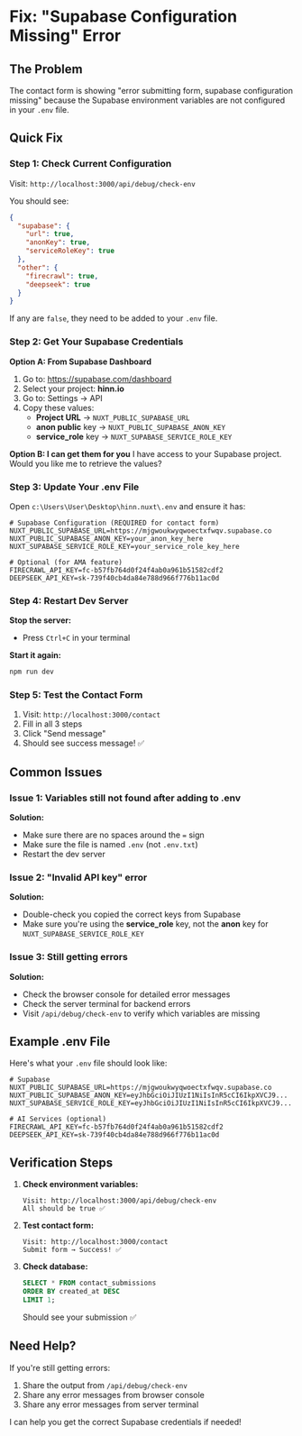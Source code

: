 # Fix: "Supabase Configuration Missing" Error

## The Problem
The contact form is showing "error submitting form, supabase configuration missing" because the Supabase environment variables are not configured in your `.env` file.

## Quick Fix

### Step 1: Check Current Configuration
Visit: `http://localhost:3000/api/debug/check-env`

You should see:
```json
{
  "supabase": {
    "url": true,
    "anonKey": true,
    "serviceRoleKey": true
  },
  "other": {
    "firecrawl": true,
    "deepseek": true
  }
}
```

If any are `false`, they need to be added to your `.env` file.

### Step 2: Get Your Supabase Credentials

**Option A: From Supabase Dashboard**
1. Go to: https://supabase.com/dashboard
2. Select your project: **hinn.io**
3. Go to: Settings → API
4. Copy these values:
   - **Project URL** → `NUXT_PUBLIC_SUPABASE_URL`
   - **anon public** key → `NUXT_PUBLIC_SUPABASE_ANON_KEY`
   - **service_role** key → `NUXT_SUPABASE_SERVICE_ROLE_KEY`

**Option B: I can get them for you**
I have access to your Supabase project. Would you like me to retrieve the values?

### Step 3: Update Your .env File

Open `c:\Users\User\Desktop\hinn.nuxt\.env` and ensure it has:

```env
# Supabase Configuration (REQUIRED for contact form)
NUXT_PUBLIC_SUPABASE_URL=https://mjgwoukwyqwoectxfwqv.supabase.co
NUXT_PUBLIC_SUPABASE_ANON_KEY=your_anon_key_here
NUXT_SUPABASE_SERVICE_ROLE_KEY=your_service_role_key_here

# Optional (for AMA feature)
FIRECRAWL_API_KEY=fc-b57fb764d0f24f4ab0a961b51582cdf2
DEEPSEEK_API_KEY=sk-739f40cb4da84e788d966f776b11ac0d
```

### Step 4: Restart Dev Server

**Stop the server:**
- Press `Ctrl+C` in your terminal

**Start it again:**
```bash
npm run dev
```

### Step 5: Test the Contact Form

1. Visit: `http://localhost:3000/contact`
2. Fill in all 3 steps
3. Click "Send message"
4. Should see success message! ✅

## Common Issues

### Issue 1: Variables still not found after adding to .env
**Solution:**
- Make sure there are no spaces around the `=` sign
- Make sure the file is named `.env` (not `.env.txt`)
- Restart the dev server

### Issue 2: "Invalid API key" error
**Solution:**
- Double-check you copied the correct keys from Supabase
- Make sure you're using the **service_role** key, not the **anon** key for `NUXT_SUPABASE_SERVICE_ROLE_KEY`

### Issue 3: Still getting errors
**Solution:**
- Check the browser console for detailed error messages
- Check the server terminal for backend errors
- Visit `/api/debug/check-env` to verify which variables are missing

## Example .env File

Here's what your `.env` file should look like:

```env
# Supabase
NUXT_PUBLIC_SUPABASE_URL=https://mjgwoukwyqwoectxfwqv.supabase.co
NUXT_PUBLIC_SUPABASE_ANON_KEY=eyJhbGciOiJIUzI1NiIsInR5cCI6IkpXVCJ9...
NUXT_SUPABASE_SERVICE_ROLE_KEY=eyJhbGciOiJIUzI1NiIsInR5cCI6IkpXVCJ9...

# AI Services (optional)
FIRECRAWL_API_KEY=fc-b57fb764d0f24f4ab0a961b51582cdf2
DEEPSEEK_API_KEY=sk-739f40cb4da84e788d966f776b11ac0d
```

## Verification Steps

1. **Check environment variables:**
   ```
   Visit: http://localhost:3000/api/debug/check-env
   All should be true ✅
   ```

2. **Test contact form:**
   ```
   Visit: http://localhost:3000/contact
   Submit form → Success! ✅
   ```

3. **Check database:**
   ```sql
   SELECT * FROM contact_submissions 
   ORDER BY created_at DESC 
   LIMIT 1;
   ```
   Should see your submission ✅

## Need Help?

If you're still getting errors:
1. Share the output from `/api/debug/check-env`
2. Share any error messages from browser console
3. Share any error messages from server terminal

I can help you get the correct Supabase credentials if needed!
